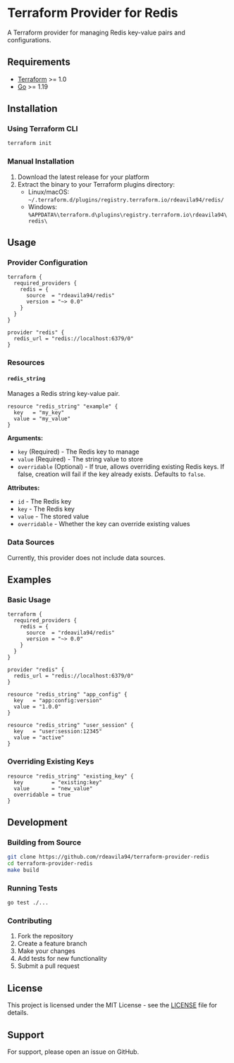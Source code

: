 # Terraform Provider for Redis

A Terraform provider for managing Redis key-value pairs and configurations.

## Requirements

- [Terraform](https://www.terraform.io/downloads.html) >= 1.0
- [Go](https://golang.org/doc/install) >= 1.19

## Installation

### Using Terraform CLI

```bash
terraform init
```

### Manual Installation

1. Download the latest release for your platform
2. Extract the binary to your Terraform plugins directory:
   - Linux/macOS: `~/.terraform.d/plugins/registry.terraform.io/rdeavila94/redis/`
   - Windows: `%APPDATA%\terraform.d\plugins\registry.terraform.io\rdeavila94\redis\`

## Usage

### Provider Configuration

```hcl
terraform {
  required_providers {
    redis = {
      source  = "rdeavila94/redis"
      version = "~> 0.0"
    }
  }
}

provider "redis" {
  redis_url = "redis://localhost:6379/0"
}
```

### Resources

#### `redis_string`

Manages a Redis string key-value pair.

```hcl
resource "redis_string" "example" {
  key   = "my_key"
  value = "my_value"
}
```

**Arguments:**

- `key` (Required) - The Redis key to manage
- `value` (Required) - The string value to store
- `overridable` (Optional) - If true, allows overriding existing Redis keys. If false, creation will fail if the key already exists. Defaults to `false`.

**Attributes:**

- `id` - The Redis key
- `key` - The Redis key
- `value` - The stored value
- `overridable` - Whether the key can override existing values

### Data Sources

Currently, this provider does not include data sources.

## Examples

### Basic Usage

```hcl
terraform {
  required_providers {
    redis = {
      source  = "rdeavila94/redis"
      version = "~> 0.0"
    }
  }
}

provider "redis" {
  redis_url = "redis://localhost:6379/0"
}

resource "redis_string" "app_config" {
  key   = "app:config:version"
  value = "1.0.0"
}

resource "redis_string" "user_session" {
  key   = "user:session:12345"
  value = "active"
}
```

### Overriding Existing Keys

```hcl
resource "redis_string" "existing_key" {
  key         = "existing:key"
  value       = "new_value"
  overridable = true
}
```


## Development

### Building from Source

```bash
git clone https://github.com/rdeavila94/terraform-provider-redis
cd terraform-provider-redis
make build
```

### Running Tests

```bash
go test ./...
```

### Contributing

1. Fork the repository
2. Create a feature branch
3. Make your changes
4. Add tests for new functionality
5. Submit a pull request

## License

This project is licensed under the MIT License - see the [LICENSE](LICENSE) file for details.

## Support

For support, please open an issue on GitHub.
